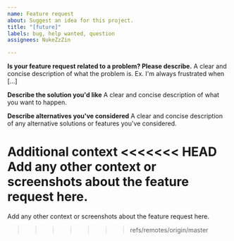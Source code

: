 ```yaml
---
name: Feature request
about: Suggest an idea for this project.
title: "[future]"
labels: bug, help wanted, question
assignees: NukeZzZin

---
```


**Is your feature request related to a problem? Please describe.**
A clear and concise description of what the problem is. Ex. I'm always frustrated when [...]

**Describe the solution you'd like**
A clear and concise description of what you want to happen.

**Describe alternatives you've considered**
A clear and concise description of any alternative solutions or features you've considered.

**Additional context**
<<<<<<< HEAD
Add any other context or screenshots about the feature request here.
=======
Add any other context or screenshots about the feature request here.
>>>>>>> refs/remotes/origin/master
